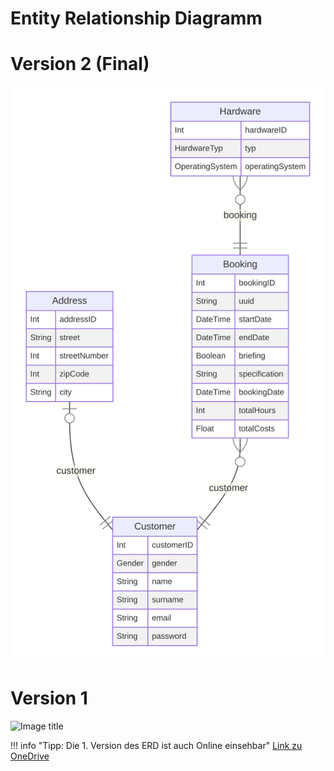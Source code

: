 # Entity Relationship Diagramm


# Version 2 (Final)
![](../../assets/svg/prisma-erd.svg)

# Version 1
![Image title](https://github.com/gz-bad-erzland-p2/Dokumentation/blob/master/docs/assets/img/ERD.png?raw=true)

!!! info "Tipp: Die 1. Version des ERD ist auch Online einsehbar"
        [Link zu OneDrive](https://onedrive.live.com/?q=erd&scope=drive&id=6586139C0D1275FF%219164&cid=6586139C0D1275FF&parId=root&parQt=search&parCid=6138614520D04940&o=OneUp)

[^1]: https://github.com/gz-bad-erzland-p2/Dokumentation/blob/master/docs/assets/img/ERD.png?raw=true (27.02.2023)
[^2]: https://onedrive.live.com/?q=erd&scope=drive&id=6586139C0D1275FF%219164&cid=6586139C0D1275FF&parId=root&parQt=search&parCid=6138614520D04940&o=OneUp (27.02.2023)
